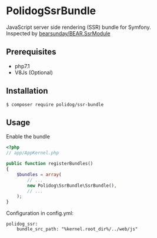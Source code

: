 # PolidogSsrBundle

JavaScript server side rendering (SSR) bundle for Symfony.  
Inspected by [bearsunday/BEAR.SsrModule](https://github.com/bearsunday/BEAR.SsrModule)

## Prerequisites
- php7.1
- V8Js (Optional)

## Installation


```
$ composer require polidog/ssr-bundle
```

## Usage

Enable the bundle

```php
<?php
// app/AppKernel.php

public function registerBundles()
{
    $bundles = array(
        // ...
        new Polidog\SsrBundle\SsrBundle(),
        // ...
    );
}
```

Configuration in config.yml:

```apacheconfig
polidog_ssr:
    bundle_src_path: "%kernel.root_dir%/../web/js"
```



